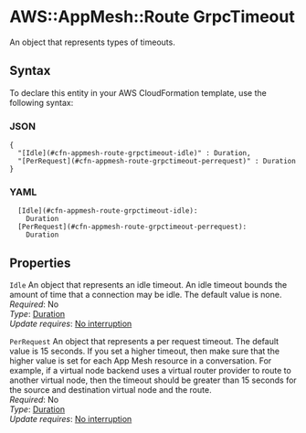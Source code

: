 # AWS::AppMesh::Route GrpcTimeout<a name="aws-properties-appmesh-route-grpctimeout"></a>

An object that represents types of timeouts\.

## Syntax<a name="aws-properties-appmesh-route-grpctimeout-syntax"></a>

To declare this entity in your AWS CloudFormation template, use the following syntax:

### JSON<a name="aws-properties-appmesh-route-grpctimeout-syntax.json"></a>

```
{
  "[Idle](#cfn-appmesh-route-grpctimeout-idle)" : Duration,
  "[PerRequest](#cfn-appmesh-route-grpctimeout-perrequest)" : Duration
}
```

### YAML<a name="aws-properties-appmesh-route-grpctimeout-syntax.yaml"></a>

```
  [Idle](#cfn-appmesh-route-grpctimeout-idle):
    Duration
  [PerRequest](#cfn-appmesh-route-grpctimeout-perrequest):
    Duration
```

## Properties<a name="aws-properties-appmesh-route-grpctimeout-properties"></a>

`Idle` <a name="cfn-appmesh-route-grpctimeout-idle"></a>
An object that represents an idle timeout\. An idle timeout bounds the amount of time that a connection may be idle\. The default value is none\.  
_Required_: No  
_Type_: [Duration](aws-properties-appmesh-route-duration.md)  
_Update requires_: [No interruption](https://docs.aws.amazon.com/AWSCloudFormation/latest/UserGuide/using-cfn-updating-stacks-update-behaviors.html#update-no-interrupt)

`PerRequest` <a name="cfn-appmesh-route-grpctimeout-perrequest"></a>
An object that represents a per request timeout\. The default value is 15 seconds\. If you set a higher timeout, then make sure that the higher value is set for each App Mesh resource in a conversation\. For example, if a virtual node backend uses a virtual router provider to route to another virtual node, then the timeout should be greater than 15 seconds for the source and destination virtual node and the route\.  
_Required_: No  
_Type_: [Duration](aws-properties-appmesh-route-duration.md)  
_Update requires_: [No interruption](https://docs.aws.amazon.com/AWSCloudFormation/latest/UserGuide/using-cfn-updating-stacks-update-behaviors.html#update-no-interrupt)
